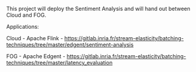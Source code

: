 This project will deploy the Sentiment Analysis and will hand out between Cloud and FOG. 


Applications:

 Cloud - Apache Flink  - https://gitlab.inria.fr/stream-elasticity/batching-techniques/tree/master/edgent/sentiment-analysis
 
 FOG   - Apache Edgent - https://gitlab.inria.fr/stream-elasticity/batching-techniques/tree/master/latency_evaluation